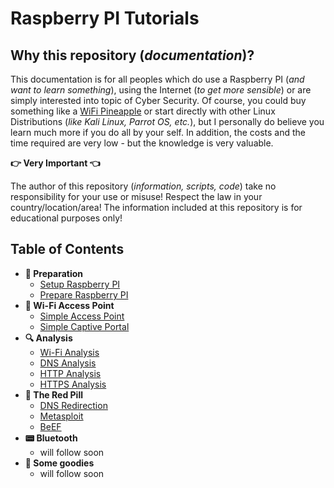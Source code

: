 # Raspberry PI Tutorials

## Why this repository (_documentation_)?

This documentation is for all peoples which do use a Raspberry PI (_and want to learn something_), using the Internet (_to get more sensible_) or are simply interested into topic of Cyber Security. Of course, you could buy something like a [WiFi Pineapple](https://www.hak5.org) or start directly with other Linux Distributions (_like Kali Linux, Parrot OS, etc._), but I personally do believe you learn much more if you do all by your self. In addition, the costs and the time required are very low - but the knowledge is very valuable.

**:point_right: Very Important :point_left:**

The author of this repository (_information, scripts, code_) take no responsibility for your use or misuse! Respect the law in your country/location/area! The information included at this repository is for educational purposes only!

## Table of Contents

- **:wrench: Preparation**
  - [Setup Raspberry PI](./Setup)
  - [Prepare Raspberry PI](./Preparation)
- **:satellite: Wi-Fi Access Point**
  - [Simple Access Point](./AccessPoint)
  - [Simple Captive Portal](./CaptivePortal)
- **:mag: Analysis** 
  - [Wi-Fi Analysis](./WIFIAnalysis)
  - [DNS Analysis](./DNSAnalysis)
  - [HTTP Analysis](./HTTPAnalysis)
  - [HTTPS Analysis](./HTTPSAnalysis)
- **:pill: The Red Pill**
  - [DNS Redirection](./DNSRedirection)
  - [Metasploit](./Metasploit)
  - [BeEF](./BeEF)
- **:pager: Bluetooth**
  - will follow soon 
- **:gift: Some goodies**
  - will follow soon

